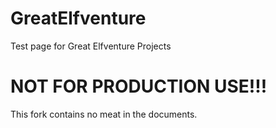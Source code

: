 # GreatElfventure

Test page for Great Elfventure Projects

# NOT FOR PRODUCTION USE!!!

This fork contains no meat in the documents.